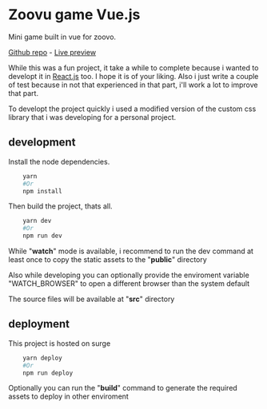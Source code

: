 # Zoovu game Vue.js

Mini game built in vue for zoovo.

[Github repo](https://github.com/vis97c/zoovu-vue) - [Live preview](https://zoovu-vue.surge.sh/)

While this was a fun project, it take a while to complete because i wanted to developt it in [React.js](https://github.com/vis97c/zoovu-react-typescript) too. I hope it is of your liking. Also i just write a couple of test because in not that experienced in that part, i'll work a lot to improve that part.

To developt the project quickly i used a modified version of the custom css library that i was developing for a personal project.

## development

Install the node dependencies.

```bash
    yarn
    #Or
    npm install
```

Then build the project, thats all.

```bash
    yarn dev
    #Or
    npm run dev
```

While "**watch**" mode is available, i recommend to run the dev command at least once to copy the static assets to the "**public**" directory 

Also while developing you can optionally provide the enviroment variable "WATCH_BROWSER" to open a different browser than the system default

The source files will be available at "**src**" directory

## deployment

This project is hosted on surge

```bash
    yarn deploy
    #Or
    npm run deploy
```

Optionally you can run the "**build**" command to generate the required assets to deploy in other enviroment